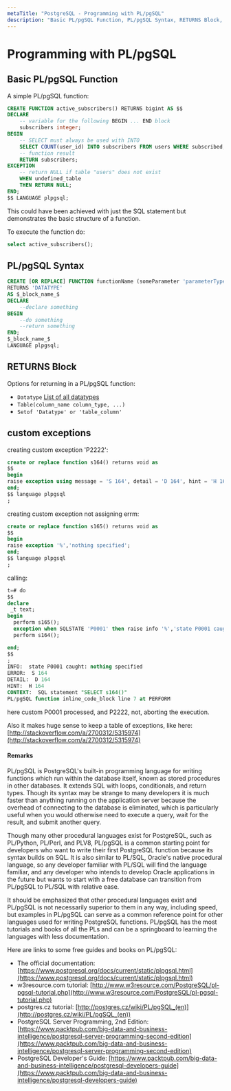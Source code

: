 ```yaml
---
metaTitle: "PostgreSQL - Programming with PL/pgSQL"
description: "Basic PL/pgSQL Function, PL/pgSQL Syntax, RETURNS Block, custom exceptions"
---
```


# Programming with PL/pgSQL



## Basic PL/pgSQL Function


A simple PL/pgSQL function:

```sql
CREATE FUNCTION active_subscribers() RETURNS bigint AS $$
DECLARE
    -- variable for the following BEGIN ... END block
    subscribers integer;
BEGIN
    -- SELECT must always be used with INTO
    SELECT COUNT(user_id) INTO subscribers FROM users WHERE subscribed;
    -- function result
    RETURN subscribers;
EXCEPTION
    -- return NULL if table "users" does not exist
    WHEN undefined_table
    THEN RETURN NULL;
END;
$$ LANGUAGE plpgsql;

```

This could have been achieved with just the SQL statement but demonstrates the basic structure of a function.

To execute the function do:

```sql
select active_subscribers();

```



## PL/pgSQL Syntax


```sql
CREATE [OR REPLACE] FUNCTION functionName (someParameter 'parameterType') 
RETURNS 'DATATYPE'
AS $_block_name_$
DECLARE
    --declare something
BEGIN
    --do something
    --return something
END;
$_block_name_$
LANGUAGE plpgsql;

```



## RETURNS Block


Options for returning in a PL/pgSQL function:

- `Datatype` [List of all datatypes](https://www.postgresql.org/docs/9.6/static/datatype.html)
- `Table(column_name column_type, ...)`
- `Setof 'Datatype' or 'table_column'`



## custom exceptions


creating custom exception 'P2222':

```sql
create or replace function s164() returns void as
$$
begin
raise exception using message = 'S 164', detail = 'D 164', hint = 'H 164', errcode = 'P2222';
end;
$$ language plpgsql
;

```

creating custom exception not assigning errm:

```sql
create or replace function s165() returns void as
$$
begin
raise exception '%','nothing specified';
end;
$$ language plpgsql
;

```

calling:

```sql
t=# do
$$
declare
 _t text;
begin
  perform s165();
  exception when SQLSTATE 'P0001' then raise info '%','state P0001 caught: '||SQLERRM;
  perform s164();

end;
$$
;
INFO:  state P0001 caught: nothing specified
ERROR:  S 164
DETAIL:  D 164
HINT:  H 164
CONTEXT:  SQL statement "SELECT s164()"
PL/pgSQL function inline_code_block line 7 at PERFORM

```

here custom P0001 processed, and P2222, not, aborting the execution.

Also it makes huge sense to keep a table of exceptions, like here: [http://stackoverflow.com/a/2700312/5315974](http://stackoverflow.com/a/2700312/5315974)



#### Remarks


PL/pgSQL is PostgreSQL's built-in programming language for writing functions which run within the database itself, known as stored procedures in other databases. It extends SQL with loops, conditionals, and return types. Though its syntax may be strange to many developers it is much faster than anything running on the application server because the overhead of connecting to the database is eliminated, which is particularly useful when you would otherwise need to execute a query, wait for the result, and submit another query.

Though many other procedural languages exist for PostgreSQL, such as PL/Python, PL/Perl, and PLV8, PL/pgSQL is a common starting point for developers who want to write their first PostgreSQL function because its syntax builds on SQL. It is also similar to PL/SQL, Oracle's native procedural language, so any developer familiar with PL/SQL will find the language familiar, and any developer who intends to develop Oracle applications in the future but wants to start with a free database can transition from PL/pgSQL to PL/SQL with relative ease.

It should be emphasized that other procedural languages exist and PL/pgSQL is not necessarily superior to them in any way, including speed, but examples in PL/pgSQL can serve as a common reference point for other languages used for writing PostgreSQL functions. PL/pgSQL has the most tutorials and books of all the PLs and can be a springboard to learning the languages with less documentation.

Here are links to some free guides and books on PL/pgSQL:

- The official documentation: [https://www.postgresql.org/docs/current/static/plpgsql.html](https://www.postgresql.org/docs/current/static/plpgsql.html)
- w3resource.com tutorial: [http://www.w3resource.com/PostgreSQL/pl-pgsql-tutorial.php](http://www.w3resource.com/PostgreSQL/pl-pgsql-tutorial.php)
- postgres.cz tutorial: [http://postgres.cz/wiki/PL/pgSQL_(en)](http://postgres.cz/wiki/PL/pgSQL_(en))
- PostgreSQL Server Programming, 2nd Edition: [https://www.packtpub.com/big-data-and-business-intelligence/postgresql-server-programming-second-edition](https://www.packtpub.com/big-data-and-business-intelligence/postgresql-server-programming-second-edition)
- PostgreSQL Developer's Guide: [https://www.packtpub.com/big-data-and-business-intelligence/postgresql-developers-guide](https://www.packtpub.com/big-data-and-business-intelligence/postgresql-developers-guide)

